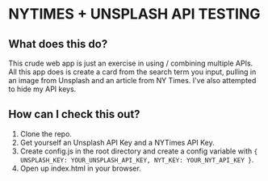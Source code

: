 # NYTIMES + UNSPLASH API TESTING

## What does this do?

This crude web app is just an exercise in using / combining multiple APIs. All this app does is create a card from the search term you input, pulling in an image from Unsplash and an article from NY Times. I've also attempted to hide my API keys.

## How can I check this out?

1. Clone the repo.
2. Get yourself an Unsplash API Key and a NYTimes API Key.
3. Create config.js in the root directory and create a config variable with `{ UNSPLASH_KEY: YOUR_UNSPLASH_API_KEY, NYT_KEY: YOUR_NYT_API_KEY }`.
4. Open up index.html in your browser.

